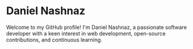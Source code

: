 # Daniel Nashnaz

Welcome to my GitHub profile! 
I'm Daniel Nashnaz, a passionate software developer with a keen interest in web development, open-source contributions, and continuous learning.

